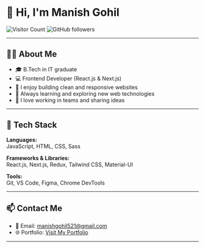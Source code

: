 # 👋 Hi, I'm Manish Gohil

![Visitor Count](https://komarev.com/ghpvc/?username=MG-work00&color=blue)
![GitHub followers](https://img.shields.io/github/followers/MG-work00?label=Follow&style=social)

---

## 👨‍💻 About Me

- 🎓 B.Tech in IT graduate  
- 💻 Frontend Developer (React.js & Next.js)  
- 🚀 I enjoy building clean and responsive websites  
- 🌱 Always learning and exploring new web technologies  
- 🤝 I love working in teams and sharing ideas  

---

## 🔧 Tech Stack

**Languages:**  
JavaScript, HTML, CSS, Sass  

**Frameworks & Libraries:**  
React.js, Next.js, Redux, Tailwind CSS, Material-UI  

**Tools:**  
Git, VS Code, Figma, Chrome DevTools  

---

## 📫 Contact Me

- 📧 Email: manishgohil521@gmail.com
- 🌐 Portfolio: [Visit My Portfolio](https://portfolio-wde-diota-31.vercel.app)

---

